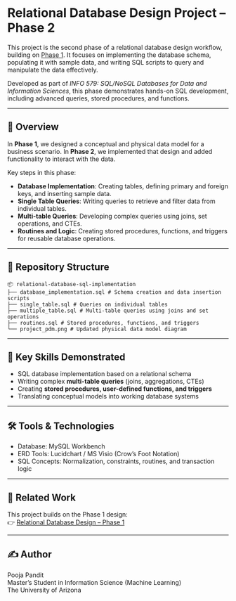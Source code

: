 # Relational Database Design Project – Phase 2

This project is the second phase of a relational database design workflow, building on [Phase 1](https://github.com/panditpooja/data-modeling-relational-database-sql). It focuses on implementing the database schema, populating it with sample data, and writing SQL scripts to query and manipulate the data effectively.  

Developed as part of *INFO 579: SQL/NoSQL Databases for Data and Information Sciences*, this phase demonstrates hands-on SQL development, including advanced queries, stored procedures, and functions.

---

## 📖 Overview
In **Phase 1**, we designed a conceptual and physical data model for a business scenario. In **Phase 2**, we implemented that design and added functionality to interact with the data.  

Key steps in this phase:
- **Database Implementation**: Creating tables, defining primary and foreign keys, and inserting sample data.  
- **Single Table Queries**: Writing queries to retrieve and filter data from individual tables.  
- **Multi-table Queries**: Developing complex queries using joins, set operations, and CTEs.  
- **Routines and Logic**: Creating stored procedures, functions, and triggers for reusable database operations.  

---

## 📂 Repository Structure
```
📦 relational-database-sql-implementation
├── database_implementation.sql # Schema creation and data insertion scripts
├── single_table.sql # Queries on individual tables
├── multiple_table.sql # Multi-table queries using joins and set operations
├── routines.sql # Stored procedures, functions, and triggers
└── project_pdm.png # Updated physical data model diagram
```

---

## 🧠 Key Skills Demonstrated
- SQL database implementation based on a relational schema  
- Writing complex **multi-table queries** (joins, aggregations, CTEs)  
- Creating **stored procedures, user-defined functions, and triggers**  
- Translating conceptual models into working database systems  

---

## 🛠 Tools & Technologies
- Database: MySQL Workbench  
- ERD Tools: Lucidchart / MS Visio (Crow’s Foot Notation)  
- SQL Concepts: Normalization, constraints, routines, and transaction logic  

---

## 📎 Related Work
This project builds on the Phase 1 design:  
👉 [Relational Database Design – Phase 1](https://github.com/panditpooja/data-modeling-relational-database-sql)  

---

## ✍️ Author
Pooja Pandit  
Master’s Student in Information Science (Machine Learning)  
The University of Arizona
